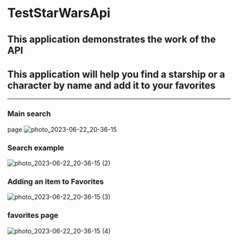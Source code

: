 # **TestStarWarsApi**

## This application demonstrates the work of the API 
## This application will help you find a starship or a character by name and add it to your favorites

_____


### Main search
page
![photo_2023-06-22_20-36-15](https://github.com/foru12/TestStarWarsApi/assets/72025140/4ea99959-f95f-4381-b34b-1508ba73b23b)

###





### Search example
![photo_2023-06-22_20-36-15 (2)](https://github.com/foru12/TestStarWarsApi/assets/72025140/932efd19-cd55-4d56-b7b0-5e423acbf517)

### Adding an item to Favorites
![photo_2023-06-22_20-36-15 (3)](https://github.com/foru12/TestStarWarsApi/assets/72025140/4406ca55-1512-42ba-84fd-d7814d948550)


### favorites page
![photo_2023-06-22_20-36-15 (4)](https://github.com/foru12/TestStarWarsApi/assets/72025140/fa14a79f-651e-466a-9118-932bb1f436ca)



